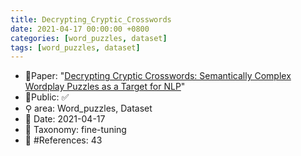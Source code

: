 ```yaml
---
title: Decrypting_Cryptic_Crosswords
date: 2021-04-17 00:00:00 +0800
categories: [word_puzzles, dataset]
tags: [word_puzzles, dataset]
---
```


- 📙Paper: "[Decrypting Cryptic Crosswords: Semantically Complex Wordplay Puzzles as a Target for NLP](https://www.semanticscholar.org/paper/Decrypting-Cryptic-Crosswords%3A-Semantically-Complex-Rozner-Potts/8b723be33e62bf5bd9278769244f1c13a9510898)"
- 🔑Public: ✅
- ⚲ area: Word_puzzles, Dataset
- 📅 Date: 2021-04-17
- 🔎 Taxonomy: fine-tuning
- 📝 #References: 43
